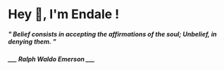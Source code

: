 <h1 title="head"> Hey 👋, I'm Endale !</h1>

**<h5><i>" Belief consists in accepting the affirmations of the soul; Unbelief, in denying them. "</i></h5>**

*<b>___ Ralph Waldo Emerson ___</b>*
